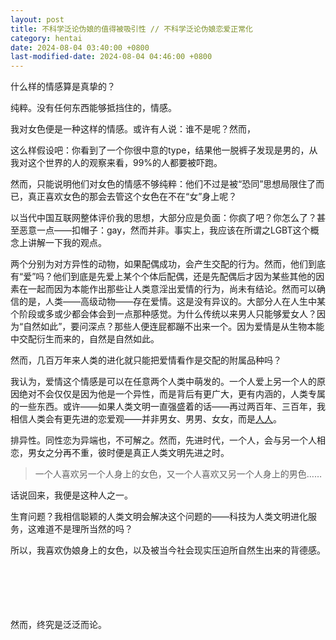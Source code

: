 ```yaml
---
layout: post
title: 不科学泛论伪娘的值得被吸引性 // 不科学泛论伪娘恋爱正常化
category: hentai
date: 2024-08-04 03:40:00 +0800
last-modified-date: 2024-08-04 04:46:00 +0800
---
```

<style>
        article{
        line-height: 2.5rem;
        font-size: 1.2rem;
    }
</style>

什么样的情感算是真挚的？

纯粹。没有任何东西能够抵挡住的，情感。

我对女色便是一种这样的情感。或许有人说：谁不是呢？然而，

这么样假设吧：你看到了一个你很中意的type，结果他一脱裤子发现是男的，从我对这个世界的人的观察来看，99%的人都要被吓跑。

然而，只能说明他们对女色的情感不够纯粹：他们不过是被“恐同”思想局限住了而已，真正喜欢女色的那会去管这个女色在不在“女”身上呢？

以当代中国互联网整体评价我的思想，大部分应是负面：你疯了吧？你怎么了？甚至恶意一点——扣帽子：gay，然而并非。事实上，我应该在所谓之LGBT这个概念上讲解一下我的观点。

两个分别为对方异性的动物，如果配偶成功，会产生交配的行为。然而，他们到底有“爱”吗？他们到底是先爱上某个个体后配偶，还是先配偶后才因为某些其他的因素在一起而因为本能作出那些让人类意淫出爱情的行为，尚未有结论。然而可以确信的是，人类——高级动物——存在爱情。这是没有异议的。大部分人在人生中某个阶段或多或少都会体会到一点那种感觉。为什么传统以来男人只能够爱女人？因为“自然如此”，要问深点？那些人便连屁都蹦不出来一个。因为爱情是从生物本能中交配衍生而来的，自然是自然如此。

然而，几百万年来人类的进化就只能把爱情看作是交配的附属品种吗？

我认为，爱情这个情感是可以在任意两个人类中萌发的。一个人爱上另一个人的原因绝对不会仅仅是因为他是一个异性，而是背后有更广大，更有内涵的，人类专属的一些东西。或许——如果人类文明一直强盛着的话——再过两百年、三百年，我相信人类会有更先进的恋爱观——并非男女、男男、女女，而是<u>人人</u>。

排异性。同性恋为异端也，不可解之。然而，先进时代，一个人，会与另一个人相恋，男女之分再不重，彼时便是真正人类文明先进之时。

> 一个人喜欢另一个人身上的女色，又一个人喜欢又另一个人身上的男色……

话说回来，我便是这种人之一。

生育问题？我相信聪颖的人类文明会解决这个问题的——科技为人类文明进化服务，这难道不是理所当然的吗？

所以，我喜欢伪娘身上的女色，以及被当今社会现实压迫所自然生出来的背德感。

<br><br><br><br><br>
然而，终究是泛泛而论。